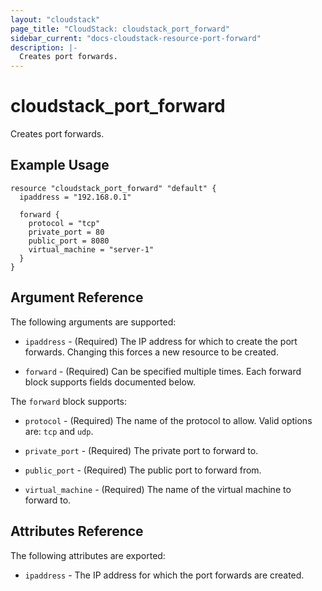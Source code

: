 ```yaml
---
layout: "cloudstack"
page_title: "CloudStack: cloudstack_port_forward"
sidebar_current: "docs-cloudstack-resource-port-forward"
description: |-
  Creates port forwards.
---
```


# cloudstack\_port\_forward

Creates port forwards.

## Example Usage

```
resource "cloudstack_port_forward" "default" {
  ipaddress = "192.168.0.1"

  forward {
    protocol = "tcp"
    private_port = 80
    public_port = 8080
    virtual_machine = "server-1"
  }
}
```

## Argument Reference

The following arguments are supported:

* `ipaddress` - (Required) The IP address for which to create the port forwards.
    Changing this forces a new resource to be created.

* `forward` - (Required) Can be specified multiple times. Each forward block supports
    fields documented below.

The `forward` block supports:

* `protocol` - (Required) The name of the protocol to allow. Valid options are:
    `tcp` and `udp`.

* `private_port` - (Required) The private port to forward to.

* `public_port` - (Required) The public port to forward from.

* `virtual_machine` - (Required) The name of the virtual machine to forward to.

## Attributes Reference

The following attributes are exported:

* `ipaddress` - The IP address for which the port forwards are created.
